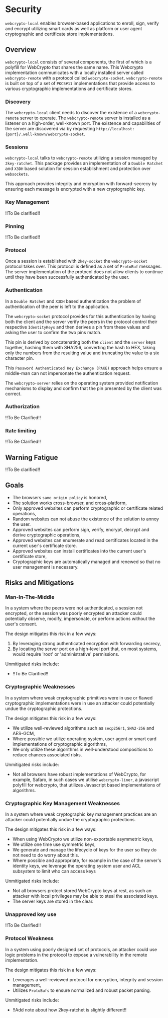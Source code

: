 # Security 
`webcrypto-local` enables browser-based applications to enroll, sign, verify and encrypt utilizing smart cards as well as platform or user agent cryptographic and certificate store implementations.

## Overview
`webcrypto-local` consists of several components, the first of which is a polyfill for WebCrypto that shares the same name. This Webcrypto implementation communicates with a locally installed server called `webcrypto-remote` with a protocol called `webcrypto-socket`. `webcrypto-remote` is built on top of a set of `PKCS#11` implementations that provide access to various cryptographic implementations and certificate stores.

### Discovery
The `webcrypto-local` client needs to discover the existence of a `webcrypto-remote` server to operate. The `webcrypto-remote` server is installed as a listener on a high-order, well-known port. The existence and capabilities of the server are discovered via by requesting `http://localhost:{port}/.well-known/webcrypto-socket`.

### Sessions
`webcrypto-local` talks to `webcrypto-remote` utilizing a session managed by `2key-ratchet`. This package provides an implementation of a `Double Ratchet` and `X3DH` based solution for session establishment and protection over `websockets`.

This approach provides integrity and encryption with forward-secrecy by ensuring each message is encrypted with a new cryptographic key.

### Key Management
!!To Be clarified!!

### Pinning
!!To Be clarified!!

### Protocol
Once a session is established with `2key-socket` the `webcrypto-socket` protocol takes over. This protocol is defined as a set of `ProtoBuf` messages. The server implementation of the protocol does not allow clients to continue until they have been successfully authenticated by the user.

### Authentication
In a `Double Ratchet` and `X3DH` based authentication the problem of authentication of the peer is left to the application. 

The `webcrypto-socket` protocol provides for this authentication by having both the client and the server verify the peers in the protocol control their respective `IdentityKeys` and then derives a pin from these values and asking the user to confirm the two pins match.

This pin is derived by concatenating both the `client` and the `server` keys together, hashing them with SHA256, converting the hash to HEX, taking only the numbers from the resulting value and truncating the value to a six character pin.

This `Password Authenticated Key Exchange (PAKE)` approach helps ensure a middle-man can not impersonate the authentication request.

The `webcrypto-server` relies on the operating system provided notification mechanisms to display and confirm that the pin presented by the client was correct.

### Authorization
!!To Be Clarified!!

### Rate limiting
!!To Be Clarified!!

## Warning Fatigue
!!To Be clarified!!


## Goals
- The browsers `same origin policy` is honored,
- The solution works cross-browser, and cross-platform,
- Only approved websites can perform cryptographic or certificate related operations,
- Random websites can not abuse the existence of the solution to annoy the user.
- Approved websites can perform sign, verify, encrypt, decrypt and derive cryptographic operations,
- Approved websites can enumerate and read certificates located in the current user's certificate store.
- Approved websites can install certificates into the current user's certificate store,
- Cryptographic keys are automatically managed and renewed so that no user management is necessary.
 

## Risks and Mitigations
### Man-In-The-Middle
In a system where the peers were not authenticated, a session not encrypted, or the session was poorly encrypted an attacker could potentially observe, modify, impersonate, or perform actions without the user's consent.

The design mitigates this risk in a few ways:
1. By leveraging strong authenticated encryption with forwarding secrecy,
2. By locating the server port on a high-level port that, on most systems, would require 'root' or 'administrative' permissions.

Unmitigated risks include:
- !!To Be Clarified!!

### Cryptographic Weaknesses
In a system where weak cryptographic primitives were in use or flawed cryptographic implementations were in use an attacker could potentially undue the cryptographic protections.

The design mitigates this risk in a few ways:
- We utilize well-reviewed algorithms such as `secp256r1`, `SHA2-256` and AES-GCM,
- Where possible we utilize operating system, user agent or smart card implementations of cryptographic algorithms,
- We only utilize these algorithms in well-understood compositions to reduce chances associated risks.

Unmitigated risks include:
- Not all browsers have robust implementations of WebCrypto, for example, Safaro, in such cases we utilise `webcrypto-liner`, a javascript polyfill for webcrypto, that utilizes Javascript based implementations of algorithms.

### Cryptographic Key Management Weaknesses
In a system where weak cryptographic key management practices are an attacker could potentially undue the cryptographic protections.

The design mitigates this risk in a few ways:
- When using WebCrypto we utilize non-exportable asymmetric keys,
- We utilize one time use symmetric keys,
- We generate and manage the lifecycle of keys for the user so they do not need to do worry about this.
- Where possible and appropriate, for example in the case of the server's identity keys, we leverage the operating system user and ACL subsystem to limit who can access keys

Unmitigated risks include:
- Not all browsers protect stored WebCrypto keys at rest, as such an attacker with local privileges may be able to steal the associated keys.
- The server keys are stored in the clear.

### Unapproved key use
!!To Be Clarified!!

### Protocol Weakness
In a system using poorly designed set of protocols, an attacker could use logic problems in the protocol to expose a vulnerability in the remote implementation.

The design mitigates this risk in a few ways:
- Leverages a well-reviewed protocol for encryption, integrity and session management,
- Utilizes `ProtoBufs` to ensure normalized and robust packet parsing.

Unmitigated risks include:
- !!Add note about how 2key-ratchet is slightly different!!

